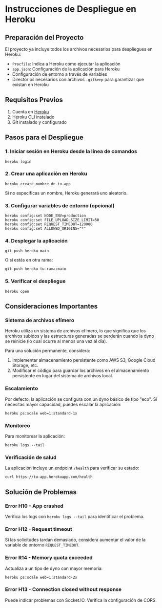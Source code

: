 # Instrucciones de Despliegue en Heroku

## Preparación del Proyecto

El proyecto ya incluye todos los archivos necesarios para despliegues en Heroku:

- `Procfile`: Indica a Heroku cómo ejecutar la aplicación
- `app.json`: Configuración de la aplicación para Heroku
- Configuración de entorno a través de variables
- Directorios necesarios con archivos `.gitkeep` para garantizar que existan en Heroku

## Requisitos Previos

1. Cuenta en [Heroku](https://heroku.com)
2. [Heroku CLI](https://devcenter.heroku.com/articles/heroku-cli) instalado
3. Git instalado y configurado

## Pasos para el Despliegue

### 1. Iniciar sesión en Heroku desde la línea de comandos

```
heroku login
```

### 2. Crear una aplicación en Heroku

```
heroku create nombre-de-tu-app
```

Si no especificas un nombre, Heroku generará uno aleatorio.

### 3. Configurar variables de entorno (opcional)

```
heroku config:set NODE_ENV=production
heroku config:set FILE_UPLOAD_SIZE_LIMIT=50
heroku config:set REQUEST_TIMEOUT=120000
heroku config:set ALLOWED_ORIGINS="*"
```

### 4. Desplegar la aplicación

```
git push heroku main
```

O si estás en otra rama:

```
git push heroku tu-rama:main
```

### 5. Verificar el despliegue

```
heroku open
```

## Consideraciones Importantes

### Sistema de archivos efímero

Heroku utiliza un sistema de archivos efímero, lo que significa que los archivos subidos y las estructuras generadas se perderán cuando la dyno se reinicie (lo cual ocurre al menos una vez al día).

Para una solución permanente, considera:

1. Implementar almacenamiento persistente como AWS S3, Google Cloud Storage, etc.
2. Modificar el código para guardar los archivos en el almacenamiento persistente en lugar del sistema de archivos local.

### Escalamiento

Por defecto, la aplicación se configura con un dyno básico de tipo "eco". Si necesitas mayor capacidad, puedes escalar la aplicación:

```
heroku ps:scale web=1:standard-1x
```

### Monitoreo

Para monitorear la aplicación:

```
heroku logs --tail
```

### Verificación de salud

La aplicación incluye un endpoint `/health` para verificar su estado:

```
curl https://tu-app.herokuapp.com/health
```

## Solución de Problemas

### Error H10 - App crashed

Verifica los logs con `heroku logs --tail` para identificar el problema.

### Error H12 - Request timeout

Si las solicitudes tardan demasiado, considera aumentar el valor de la variable de entorno `REQUEST_TIMEOUT`.

### Error R14 - Memory quota exceeded

Actualiza a un tipo de dyno con mayor memoria:

```
heroku ps:scale web=1:standard-2x
```

### Error H13 - Connection closed without response

Puede indicar problemas con Socket.IO. Verifica la configuración de CORS.
